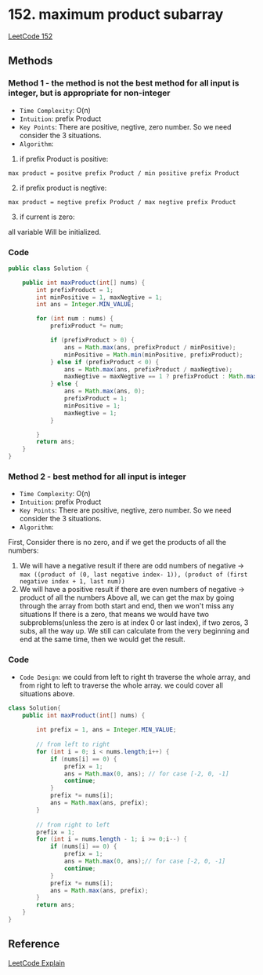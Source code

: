 # 152. maximum product subarray

[LeetCode 152](https://leetcode.com/problems/maximum-product-subarray/)


## Methods

### Method 1 - the method is not the best method for all input is integer, but is appropriate for non-integer  
* `Time Complexity`: O(n)
* `Intuition`: prefix Product
* `Key Points`: There are positive, negtive, zero number. So we need consider the 3 situations.
* `Algorithm`: 

1. if prefix Product is positive: 

`max product = positve prefix Product / min positive prefix Product`

2. if prefix product is negtive: 
 
`max product = negtive prefix Product / max negtive prefix Product`

3. if current is zero: 

all variable Will be initialized. 


### Code
```java
public class Solution {

    public int maxProduct(int[] nums) {
        int prefixProduct = 1;
        int minPositive = 1, maxNegtive = 1;
        int ans = Integer.MIN_VALUE;

        for (int num : nums) {
            prefixProduct *= num;

            if (prefixProduct > 0) {
                ans = Math.max(ans, prefixProduct / minPositive);
                minPositive = Math.min(minPositive, prefixProduct);
            } else if (prefixProduct < 0) {
                ans = Math.max(ans, prefixProduct / maxNegtive);
                maxNegtive = maxNegtive == 1 ? prefixProduct : Math.max(maxNegtive, prefixProduct);
            } else {
                ans = Math.max(ans, 0);
                prefixProduct = 1;
                minPositive = 1; 
                maxNegtive = 1; 
            }

        }
        return ans;
    }
}

```

### Method 2 - best method for all input is integer
* `Time Complexity`: O(n)
* `Intuition`: prefix Product
* `Key Points`: There are positive, negtive, zero number. So we need consider the 3 situations.
* `Algorithm`: 

First, Consider there is no zero, and if we get the products of all the numbers:
1) We will have a negative result if there are odd numbers of negative -> `max ((product of (0, last negative index- 1)), (product of (first negative index + 1, last num))`
2) We will have a positive result if there are even numbers of negative -> product of all the numbers
Above all, we can get the max by going through the array from both start and end, then we won't miss any situations
If there is a zero, that means we would have two subproblems(unless the zero is at index 0 or last index), if two zeros, 3 subs, all the way up. We still can calculate from the very beginning and end at the same time, then we would get the result.

### Code
* `Code Design`:
we could from left to right th traverse the whole array, and from right to left to traverse the whole array. 
we could cover all situations above. 

```java 
class Solution{
    public int maxProduct(int[] nums) {
        
        int prefix = 1, ans = Integer.MIN_VALUE;
        
        // from left to right
        for (int i = 0; i < nums.length;i++) {
            if (nums[i] == 0) {
                prefix = 1; 
                ans = Math.max(0, ans); // for case [-2, 0, -1]
                continue; 
            }    
            prefix *= nums[i];
            ans = Math.max(ans, prefix);
        }
        
        // from right to left 
        prefix = 1; 
        for (int i = nums.length - 1; i >= 0;i--) {
            if (nums[i] == 0) {
                prefix = 1; 
                ans = Math.max(0, ans);// for case [-2, 0, -1]
                continue; 
            }    
            prefix *= nums[i]; 
            ans = Math.max(ans, prefix);
        }
        return ans;
    }
}


```


## Reference
[LeetCode Explain](https://leetcode.com/problems/maximum-product-subarray/discuss/183483/In-Python-it-can-be-more-concise-PythonC%2B%2BJava)